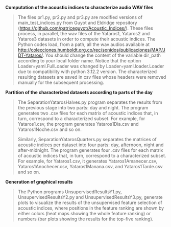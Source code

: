 **Computation of the acoustic indices to characterize audio WAV files**
>The files pr1.py, pr2.py and pr3.py are modified versions of main_test_indices.py from Guyot and Eldridge repository (https://github.com/patriceguyot/Acoustic_Indices/). These files process, in parallel, the wav files of the Yataros1, Yataros2 and Yataros3 datasets in order to compute their acoustic indices. The Python codes load, from a path, all the wav audios available at http://colecciones.humboldt.org.co/rec/sonidos/publicaciones/MAP/JDT-Yataros/. You should change the content of the variable dir_path according to your local folder name. Notice that the option  Loader=yaml.FullLoader was changed by  Loader=yaml.loader.Loader due to compatibility with python 3.12.2 version. The characterized resulting datasets are saved in csv files whose headers were removed manually for the subsequent processing.
>
**Partition of the characterized datasets according to parts of the day**
 >The SeparationYatarosHalves.py program separates the results from the previous stage into two parts: day and night. The program generates two .csv files for each matrix of acoustic indices that, in turn, correspond to a characterized subset. For example, for Yataros1.csv, the program generates Yataros1Dia.csv and Yataros1Noche.csv and so on.
>
>Similarly, SeparationYatarosQuarters.py separates the matrices of acoustic indices per dataset into four parts: day, afternoon, night and after-midnight. The program generates four .csv files for each matrix of acoustic indices that, in turn, correspond to a characterized subset. For example, for Yataros1.csv, it generates Yataros1Amanecer.csv, Yataros1Anochecer.csv, Yataros1Manana.csv, and Yataros1Tarde.csv and so on.
> 
**Generation of graphical results**
>The Python programs UnsupervisedResultsY1.py, UnsupervisedResultsY2.py and UnsupervisedResultsY3.py, generate plots to visualize the results of the unsupervised feature selection of acoustic indices, where positions in the feature ranking are shown by either colors (heat maps showing the whole feature ranking) or numbers (bar plots showing the results for the top-five ranking).
>

